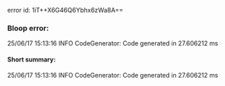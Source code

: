 error id: 1iT++X6G46Q6Ybhx6zWa8A==
### Bloop error:

25/06/17 15:13:16 INFO CodeGenerator: Code generated in 27.606212 ms
#### Short summary: 

25/06/17 15:13:16 INFO CodeGenerator: Code generated in 27.606212 ms